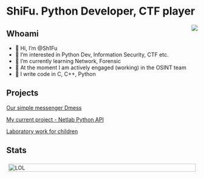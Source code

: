# ShiFu. Python Developer, CTF player


<img src = "https://i.giphy.com/media/OmK8lulOMQ9XO/giphy.webp" align="right">

## Whoami

* 👋 Hi, I’m @Sh1Fu</li>
* 👀 I’m interested in Python Dev, Information Security, CTF etc.</li>
* 🌱 I’m currently learning Network, Forensic</li>
* 🔎 At the moment I am actively engaged (working) in the OSINT team
* 📗 I write code in C, C++, Python 

## Projects

[Our simple messenger Dmess](https://gitlab.informatics.ru/2019-2020/online/s101/group-04/dmess)

[My current project - Netlab Python API](https://github.com/Sh1Fu/Netlab)

[Laboratory work for children](https://github.com/Sh1Fu/Some-C-Code)


## Stats

<div class="row" style="display: flex;">
  <div style="flex: 33.33%;padding: 5px;">
    <img src="https://github-readme-stats.vercel.app/api?username=Sh1Fu&show_icons=true&theme=onedark&count_private=true" alt="LOL" href="https://github.com/anuraghazra/github-readme-stats" style="width:100%">
  </div>
